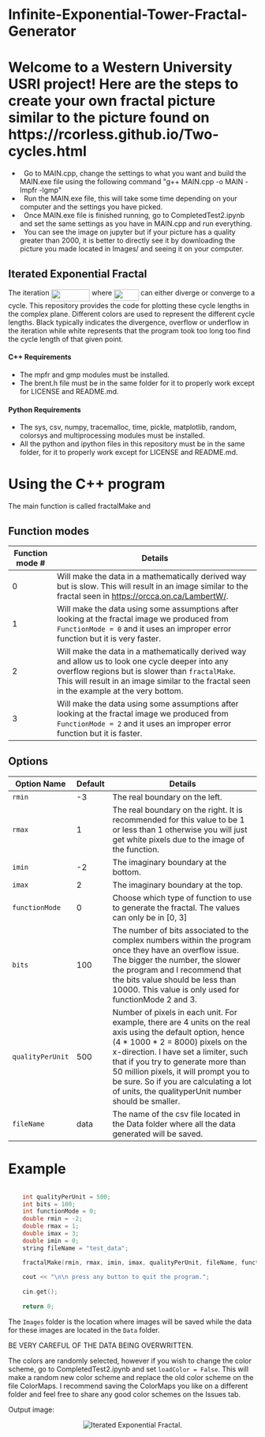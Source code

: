# Infinite-Exponential-Tower-Fractal-Generator
<h1> Welcome to a Western University USRI project! Here are the steps to create your own fractal picture similar to the picture found on https://rcorless.github.io/Two-cycles.html </h1>

- &nbsp; Go to MAIN.cpp, change the settings to what you want and build the MAIN.exe file using the following command "g++  MAIN.cpp -o MAIN -lmpfr -lgmp"
- &nbsp; Run the MAIN.exe file, this will take some time depending on your computer and the settings you have picked. 
- &nbsp; Once MAIN.exe file is finished running, go to CompletedTest2.ipynb and set the same settings as you have in MAIN.cpp and run everything.
- &nbsp; You can see the image on jupyter but if your picture has a quality greater than 2000, it is better to directly see it by downloading the picture you made located in Images/ and seeing it on your computer. 

## Iterated Exponential Fractal

The iteration <img src="https://rawgit.com/steventhornton/IteratedExponential/master/svgs/fe28dcd3c561e677c1867ff53257e2ac.svg" align=middle width=78.29226pt height=23.784120000000012pt/> where <img src="https://rawgit.com/steventhornton/IteratedExponential/master/svgs/8aaad2aa848320318ffb11a51bdfe36f.svg" align=middle width=50.2794pt height=23.026680000000013pt/> can either diverge or converge to a cycle. This repository provides the code for plotting these cycle lengths in the complex plane. Different colors are used to represent the different cycle lengths. Black typically indicates the divergence, overflow or underflow in the iteration while white represents that the program took too long too find the cycle length of that given point.

#### C++ Requirements
- The mpfr and gmp modules must be installed.
- The brent.h file must be in the same folder for it to properly work except for LICENSE and README.md. 

#### Python Requirements
- The sys, csv, numpy, tracemalloc, time, pickle, matplotlib, random, colorsys and multiprocessing modules must be installed.
- All the python and ipython files in this repository must be in the same folder, for it to properly work except for LICENSE and README.md. 

# Using the C++ program 

The main function is called fractalMake and 

## Function modes

| Function mode # | Details |
| ----------- | ------- |
| 0 | Will make the data in a mathematically derived way but is slow. This will result in an image similar to the fractal seen in https://orcca.on.ca/LambertW/. |
| 1 | Will make the data using some assumptions after looking at the fractal image we produced from `FunctionMode = 0` and it uses an improper error function but it is very faster. |
| 2 | Will make the data in a mathematically derived way and allow us to look one cycle deeper into any overflow regions but is slower than `fractalMake`. This will result in an image similar to the fractal seen in the example at the very bottom. |
| 3 | Will make the data using some assumptions after looking at the fractal image we produced from `FunctionMode = 2` and it uses an improper error function but it is faster. |

## Options

| Option Name | Default | Details |
| ----------- | ------- | ------- |
| `rmin` | -3 | The real boundary on the left. |
| `rmax` | 1 | The real boundary on the right. It is recommended for this value to be 1 or less than 1 otherwise you will just get white pixels due to the image of the function. |
| `imin` | -2 | The imaginary boundary at the bottom. |
| `imax` | 2 | The imaginary boundary at the top. |
| `functionMode` | 0 | Choose which type of function to use to generate the fractal. The values can only be in [0, 3]|
| `bits` | 100 | The number of bits associated to the complex numbers within the program once they have an overflow issue. The bigger the number, the slower the program and I recommend that the bits value should be less than 10000. This value is only used for functionMode 2 and 3.|
| `qualityPerUnit` | 500 | Number of pixels in each unit. For example, there are 4 units on the real axis using the default option, hence (4 * 1000 * 2 = 8000) pixels on the x-direction. I have set a limiter, such that if you try to generate more than 50 million pixels, it will prompt you to be sure. So if you are calculating a lot of units, the qualityperUnit number should be smaller.|
| `fileName` | data | The name of the csv file located in the Data folder where all the data generated will be saved.|

# Example
```C++

    int qualityPerUnit = 500; 
    int bits = 100;
    int functionMode = 0; 
    double rmin = -2; 
    double rmax = 1; 
    double imax = 3; 
    double imin = 0; 
    string fileName = "test_data"; 

    fractalMake(rmin, rmax, imin, imax, qualityPerUnit, fileName, functionMode, bits); 
    
    cout << "\n\n press any button to quit the program."; 
    
    cin.get(); 
    
    return 0; 
```
The `Images` folder is the location where images will be saved while the data for these images are located in the `Data` folder. 

BE VERY CAREFUL OF THE DATA BEING OVERWRITTEN. 

The colors are randomly selected, however if you wish to change the color scheme, go to CompletedTest2.ipynb and set `loadColor = False`. This will make a random new color scheme and replace the old color scheme on the file ColorMaps. I recommend saving the ColorMaps you like on a different folder and feel free to share any good color schemes on the Issues tab. 



Output image:

<p align="center">
    <img alt="Iterated Exponential Fractal." src="[https://s3.amazonaws.com/stevenethornton.github/IterExpFractal_800.png](https://github.com/JJ0BY/Infinite-Exponential-Tower-Fractal-Generator/blob/main/Images/ImagesCompact/imageTesting_NoOverflow_C++_Quality_3000_Bits_20000.png?raw=true)https://github.com/JJ0BY/Infinite-Exponential-Tower-Fractal-Generator/blob/main/Images/ImagesCompact/imageTesting_NoOverflow_C++_Quality_3000_Bits_20000.png?raw=true"/>
</p>

